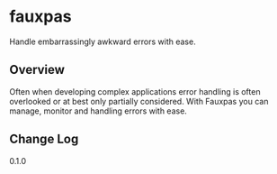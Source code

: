 # fauxpas

Handle embarrassingly awkward errors with ease.

## Overview

Often when developing complex applications error handling is often overlooked or at best only partially considered. With Fauxpas you can manage, monitor and handling errors with ease. 

## Change Log

0.1.0